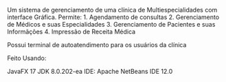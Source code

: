 Um sistema de gerenciamento de uma clínica de Multiespecialidades com interface Gráfica.
Permite:
	1. Agendamento de consultas
	2. Gerenciamento de Médicos e suas Especialidades
	3. Gerenciamento de Pacientes e suas Informãções
	4. Impressão de Receita Médica

Possui terminal de autoatendimento para os usuários da clínica 


Feito Usando:

JavaFX 17
JDK 8.0.202-ea
IDE: Apache NetBeans IDE 12.0
